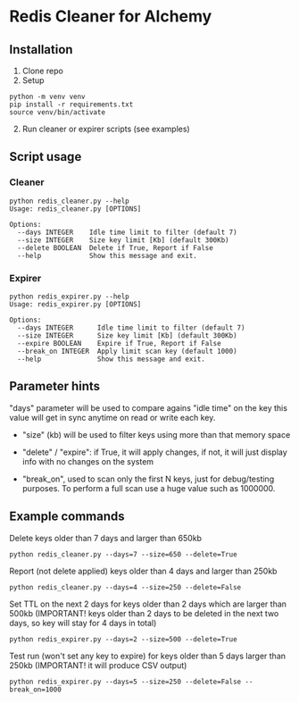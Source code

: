 # Redis Cleaner for Alchemy

## Installation
1. Clone repo
2. Setup
```
python -m venv venv
pip install -r requirements.txt
source venv/bin/activate
```
2. Run cleaner or expirer scripts
(see examples)


## Script usage

### Cleaner
```
python redis_cleaner.py --help
Usage: redis_cleaner.py [OPTIONS]

Options:
  --days INTEGER    Idle time limit to filter (default 7)
  --size INTEGER    Size key limit [Kb] (default 300Kb)
  --delete BOOLEAN  Delete if True, Report if False
  --help            Show this message and exit.
```


### Expirer
```
python redis_expirer.py --help
Usage: redis_expirer.py [OPTIONS]

Options:
  --days INTEGER      Idle time limit to filter (default 7)
  --size INTEGER      Size key limit [Kb] (default 300Kb)
  --expire BOOLEAN    Expire if True, Report if False
  --break_on INTEGER  Apply limit scan key (default 1000)
  --help              Show this message and exit.
```

## Parameter hints
"days" parameter will be used to compare agains "idle time" on the key
this value will get in sync anytime on read or write each key.

* "size" (kb) will be used to filter keys using more than that memory space

* "delete" / "expire": if True, it will apply changes, if not, it will just display info with no changes on the system

* "break_on", used to scan only the first N keys, just for debug/testing purposes. To perform a full scan use a huge value such as 1000000.


## Example commands
Delete keys older than 7 days and larger than 650kb
```
python redis_cleaner.py --days=7 --size=650 --delete=True
```

Report (not delete applied) keys older than 4 days and larger than 250kb
```
python redis_cleaner.py --days=4 --size=250 --delete=False
```

Set TTL on the next 2 days for keys older than 2 days which are larger than 500kb 
(IMPORTANT! keys older than 2 days to be deleted in the next two days, so key will stay for 4 days in total)
```
python redis_expirer.py --days=2 --size=500 --delete=True
```

Test run (won't set any key to expire) for keys older than 5 days larger than 250kb 
(IMPORTANT! it will produce CSV output)
```
python redis_expirer.py --days=5 --size=250 --delete=False --break_on=1000
```
